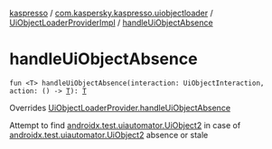 [kaspresso](../../index.md) / [com.kaspersky.kaspresso.uiobjectloader](../index.md) / [UiObjectLoaderProviderImpl](index.md) / [handleUiObjectAbsence](./handle-ui-object-absence.md)

# handleUiObjectAbsence

`fun <T> handleUiObjectAbsence(interaction: UiObjectInteraction, action: () -> `[`T`](handle-ui-object-absence.md#T)`): `[`T`](handle-ui-object-absence.md#T)

Overrides [UiObjectLoaderProvider.handleUiObjectAbsence](../-ui-object-loader-provider/handle-ui-object-absence.md)

Attempt to find [androidx.test.uiautomator.UiObject2](#) in case of [androidx.test.uiautomator.UiObject2](#) absence or stale

